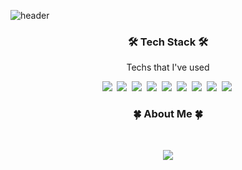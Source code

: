 <!-- Yunjin -->
![header](https://capsule-render.vercel.app/api?type=waving&animation=fadeIn&color=gradient&customColorList=27&height=200&section=header&text=Yunjin%20Gwak&fontColor=ffffff&fontSize=40&fontAlign=59&fontAlignY=35&desc=Hi%20there🙋🏻‍♀️%20%20I'm&ddescSize=20&descAlign=37&descAlignY=35)


<h3 align="center">🛠️ Tech Stack 🛠️</h3>
<p align="center">Techs that I've used</p>

<p align = "center">
  <img src="https://img.shields.io/badge/Java-006D5C?style=flat-square&logo=Java&logoColor=white"/></a>&nbsp 
  <img src="https://img.shields.io/badge/Spring-green?style=flat-square&logo=spring&logoColor=white"/></a>&nbsp  
  <img src="https://img.shields.io/badge/JavaScript-F7DF1E?style=flat-square&logo=JavaScript&logoColor=black"/></a>&nbsp 
  <img src="https://img.shields.io/badge/Python-F6C915?style=flat-square&logo=Python&logoColor=black"/></a>&nbsp
  <img src="https://img.shields.io/badge/Flask-000000?style=flat-square&logo=flask&logoColor=black"/></a>&nbsp
  <img src="https://img.shields.io/badge/MySQL-4479A1?style=flat-square&logo=MySQL&logoColor=white"/></a>&nbsp
  <img src="https://img.shields.io/badge/MariaDB-003545?style=flat-square&amp;logo=MariaDB&amp;logoColor=white"/></a>&nbsp
  <img src="https://img.shields.io/badge/MSSQL-CC2927?style=flat-square&amp;logo=microsoftsqlserver&amp;logoColor=white"/></a>&nbsp
  <img src="https://img.shields.io/badge/Oracle-F80000?style=flat-square&logo=Oracle&logoColor=white"/></a>&nbsp 
<br>

</p>



<h3 align="center">🍀 About Me 🍀</h3><br>
<p align="center">
    <a href=""><img src="https://img.shields.io/badge/Notion-Portfolio-8BC0D0?style=for-the-badge&logo=notion&logoColor=8BC0D0"/></a><br>
</p>


